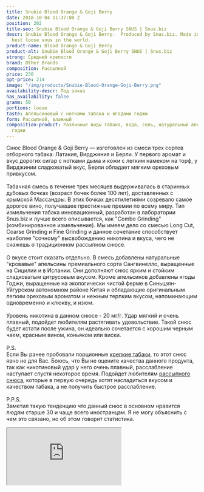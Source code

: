 ```yaml
---
title: Snubie Blood Orange & Goji Berry
date: 2018-10-04 11:37:00 Z
position: 202
title-seo: Snubie Blood Orange & Goji Berry SNUS | Snus.biz
descr: Snubie Blood Orange & Goji Berry.  Produced by Snus.biz. Made in Ukraine. The
  best loose snus in the world.
product-name: Blood Orange & Goji Berry
product-alt: Snubie Blood Orange & Goji Berry SNUS | Snus.biz
strong: Средней крепости
brand: Other Brands
composition: Рассыпной
price: 230
opt-price: 214
image: "/img/products/Snubie-Blood-Orange-Goji-Berry.png"
availability-descr: Под заказ
has_availability: false
gramm: 50
portions: loose
taste: Апельсиновый с нотками табака и ягодами годжи
form: Рассыпной, влажный
composition-product: Различные виды табака, вода, соль, натуральный апельсин и ягоди
  годжи
---
```


Снюс Blood Orange & Goji Berry — изготовлен из смеси трех сортов отборного табака: Латакия, Вирджиния и Берли. У первого аромат и вкус дорогих сигар с нотками дыма и кожи с легким намеком на торф, у Вирджинии сладковатый вкус, Берли обладает мягким ореховым привкусом.<br><br>
Табачная смесь в течение трех месяцев выдерживалась в старинных дубовых бочках (возраст бочек более 100 лет), доставленных с крымской Массандры. В этих бочках десятилетиями созревало самое дорогое вино, получавшее престижные премии по всему миру. Тип измельчения табака инновационный, разработан в лаборатории Snus.biz и лучше всего описывается, как "Combo Grinding" (комбинированное измельчение). Мы имеем дело со смесью Long Cut, Coarse Grinding и Fine Grinding и данное сочетание способствует наиболее "сочному" высвобождению никотина и вкуса, чего не скажешь о традиционном рассыпном снюсе.<br><br>
О вкусе стоит сказать отдельно. В смесь добавлены натуральные "кровавые" апельсины премиального сорта Сангвинелло, выращенные на Сицилии и в Испании. Они дополняют снюс ярким и стойким сладковатым цитрусовым вкусом. Кроме апельсинов добавлены ягоды Годжи, выращенные на экологически чистой ферме в Синьцзян-Уйгурском автономном районе Китая и обладающие оригинальным легким ореховым ароматом и нежным терпким вкусом, напоминающим одновременно и клюкву, и изюм.<br><br>
Уровень никотина в данном снюсе - 20 мг/г. Удар мягкий и очень плавный, подойдет любителям растягивать удовольствие. Такой снюс будет кстати после ужина, он идеально сочетается с хорошим черным чаем, красным вином, коньяком или виски.<br><br>
P.S. <br>
Если Вы ранее пробовали порционные [крепкие табаки](/ultra-strong), то этот снюс явно не для Вас. Боюсь, что Вы не оцените качества данного продукта, так как никотиновый удар у него очень плавный, расслабление наступает спустя некоторое время. 
Подойдет любителям [рассыпного снюса](/loose-snus), которые в первую очередь хотят насладиться вкусом и качеством табака, а не получить быстрое расслабление.<br><br>
P.P.S.<br>
Заметил такую тенденцию что данный снюс в основном нравится людям старше 30 и чаще всего иностранцам. Я не могу объяснить с чем это связано, но об этом говорит статистика.

<div class="embed-responsive embed-responsive-16by9 mb-3">
  <iframe class="embed-responsive-item" src="https://www.youtube.com/embed/-WFCEqUhQ9w" allowfullscreen></iframe>
</div>